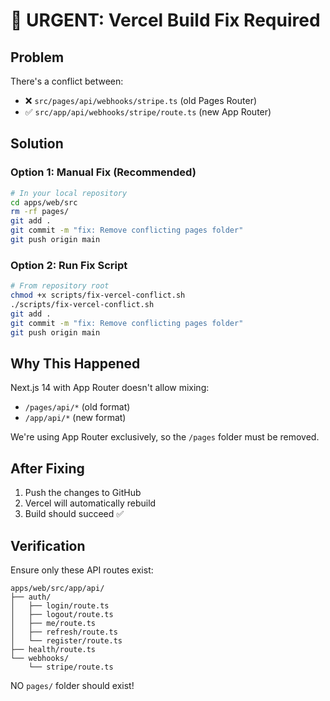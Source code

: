 # 🚨 URGENT: Vercel Build Fix Required

## Problem
There's a conflict between:
- ❌ `src/pages/api/webhooks/stripe.ts` (old Pages Router)
- ✅ `src/app/api/webhooks/stripe/route.ts` (new App Router)

## Solution

### Option 1: Manual Fix (Recommended)
```bash
# In your local repository
cd apps/web/src
rm -rf pages/
git add .
git commit -m "fix: Remove conflicting pages folder"
git push origin main
```

### Option 2: Run Fix Script
```bash
# From repository root
chmod +x scripts/fix-vercel-conflict.sh
./scripts/fix-vercel-conflict.sh
git add .
git commit -m "fix: Remove conflicting pages folder"
git push origin main
```

## Why This Happened

Next.js 14 with App Router doesn't allow mixing:
- `/pages/api/*` (old format)
- `/app/api/*` (new format)

We're using App Router exclusively, so the `/pages` folder must be removed.

## After Fixing

1. Push the changes to GitHub
2. Vercel will automatically rebuild
3. Build should succeed ✅

## Verification

Ensure only these API routes exist:
```
apps/web/src/app/api/
├── auth/
│   ├── login/route.ts
│   ├── logout/route.ts
│   ├── me/route.ts
│   ├── refresh/route.ts
│   └── register/route.ts
├── health/route.ts
└── webhooks/
    └── stripe/route.ts
```

NO `pages/` folder should exist!